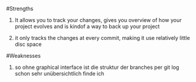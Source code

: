 #Strengths

1. It allows you to track your changes, gives you overview of how your project evolves and is kindof a way to back up your project

2. it only tracks the changes at every commit, making it use relatively little disc space

#Weaknesses

1. so ohne graphical interface ist die struktur der branches per git log schon sehr unübersichtlich finde ich

